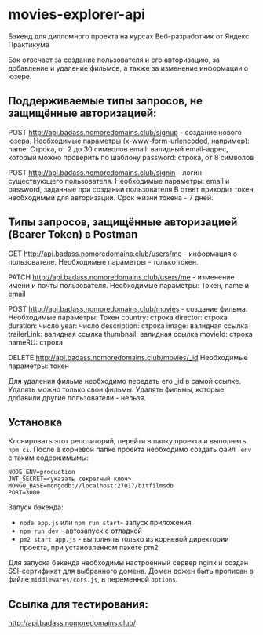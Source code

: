 # movies-explorer-api
Бэкенд для дипломного проекта на курсах Веб-разработчик от Яндекс Практикума

Бэк отвечает за создание пользователя и его авторизацию, за добавление и удаление фильмов, а также за изменение информации о юзере.  


## Поддерживаемые типы запросов, не защищённые авторизацией:

POST http://api.badass.nomoredomains.club/signup - создание нового юзера. Необходимые параметры (x-www-form-urlencoded, например):
name: Строка, от 2 до 30 символов
email: валидный email-адрес, который можно проверить по шаблону
password: строка, от 8 символов    
  
POST http://api.badass.nomoredomains.club/signin - логин существующего пользователя. Необходимые параметры:
email и password, заданные при создании пользователя
В ответ приходит токен, необходимый для авторизации. Срок жизни токена - 7 дней.
  
## Типы запросов, защищённые авторизацией (Bearer Token) в Postman

GET http://api.badass.nomoredomains.club/users/me - информация о пользователе. Необходимые параметры - только токен.
  
PATCH http://api.badass.nomoredomains.club/users/me - изменение имени и почты пользователя. Необходимые параметры:
Токен, name и email
  
POST http://api.badass.nomoredomains.club/movies -  создание фильма. Необходимые параметры:
Токен
country: строка
director: строка
duration: число
year: число
description: строка
image: валидная ссылка 
trailerLink: валидная ссылка
thumbnail: валидная ссылка
movieId: строка
nameRU: строка

DELETE http://api.badass.nomoredomains.club/movies/_id Необходимые параметры:
токен

Для удаления фильма необходимо передать его _id в самой ссылке. Удалять можно только свои фильмы. Удалять фильмы, которые добавили другие пользователи - нельзя.  
## Установка
Клонировать этот репозиторий, перейти в папку проекта и выполнить `npm ci`. После в корневой папке проекта необходимо создать файл `.env` с таким содержимымы:

    NODE_ENV=production
    JWT_SECRET=<указать секретный ключ>
    MONGO_BASE=mongodb://localhost:27017/bitfilmsdb
    PORT=3000

Запуск бэкенда:

* `node app.js` или `npm run start`- запуск приложения
* `npm run dev` - автозапуск с отладкой
* `pm2 start app.js` - выполнять только из корневой директории проекта, при установленном пакете pm2  

Для запуска бэкенда необходимы настроенный сервер nginx и создан SSl-сертификат для выбранного домена. Домен дожен быть прописан в файле `middlewares/cors.js`, в переменной `options`.

##  Ссылка для тестирования: 
http://api.badass.nomoredomains.club/
